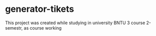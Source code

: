 # generator-tikets
This project was created while studying in university BNTU 3 course 2-semestr, as course working
